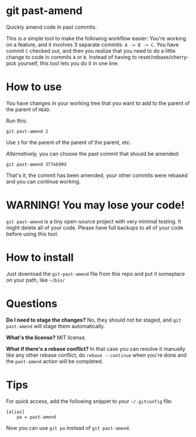 # git past-amend #

Quickly amend code in past commits.

This is a simple tool to make the following workflow easier: You're working on a feature, and it involves 3 separate commits: `A -> B -> C`. You have commit `C` checked out, and then you realize that you need to do a little change to code in commits `A` or `B`. Instead of having to reset/rebase/cherry-pick yourself, this tool lets you do it in one line.


# How to use #

You have changes in your working tree that you want to add to the parent of the parent of `HEAD`.

Run this: 

    git past-amend 2
    
Use `3` for the parent of the parent of the parent, etc.

*Alternatively,* you can choose the past commit that should be amended:

    git past-amend 377eb99d

That's it, the commit has been amended, your other commits were rebased and you can continue working.



# WARNING! You may lose your code! #

`git past-amend` is a tiny open-source project with very minimal testing. It might delete all of your code. Please have full backups to all of your code before using this tool.


# How to install #

Just download the `git-past-amend` file from this repo and put it someplace on your path, like `~/bin/`


# Questions #

**Do I need to stage the changes?** No, they should not be staged, and `git past-amend` will stage them automatically.

**What's the license?** MIT license.

**What if there's a rebase conflict?** In that case you can resolve it manually like any other rebase conflict, do `rebase --continue` when you're done and the `past-amend` action will be completed.


# Tips #

For quick access, add the following snippet to your `~/.gitconfig` file:

    [alias]
        pa = past-amend
        
Now you can use `git pa` instead of `git past-amend`.